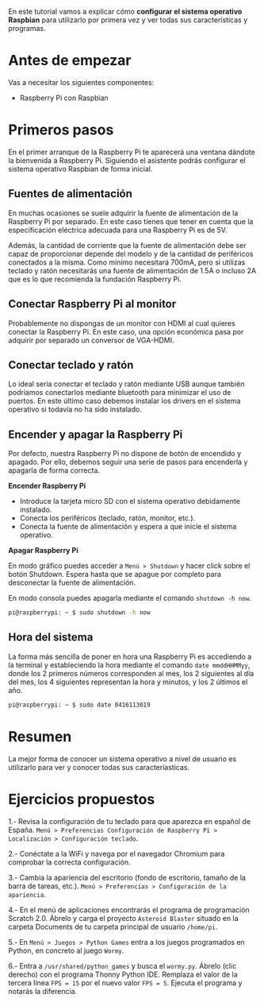 En este tutorial vamos a explicar cómo **configurar el sistema operativo Raspbian** para utilizarlo por primera vez y ver todas sus características y programas.

# Antes de empezar

Vas a necesitar los siguientes componentes:

- Raspberry Pi con Raspbian

# Primeros pasos

En el primer arranque de la Raspberry Pi te aparecerá una ventana dándote la bienvenida a Raspberry Pi. Siguiendo el asistente podrás configurar el sistema operativo Raspbian de forma inicial.

## Fuentes de alimentación

En muchas ocasiones se suele adquirir la fuente de alimentación de la Raspberry Pi por separado. En este caso tienes que tener en cuenta que la especificación eléctrica adecuada para una Raspberry Pi es de 5V.

Además, la cantidad de corriente que la fuente de alimentación debe ser capaz de proporcionar depende del modelo y de la cantidad de periféricos conectados a la misma. Como mínimo necesitará 700mA, pero si utilizas teclado y ratón necesitarás una fuente de alimentación de 1.5A o incluso 2A que es lo que recomienda la fundación Raspberry Pi.

## Conectar Raspberry Pi al monitor

Probablemente no dispongas de un monitor con HDMI al cual quieres conectar la Raspberry Pi. En este caso, una opción económica pasa por adquirir por separado un conversor de VGA-HDMI.
 
## Conectar teclado y ratón

Lo ideal sería conectar el teclado y ratón mediante USB aunque también podríamos conectarlos mediante bluetooth para minimizar el uso de puertos. En este último caso debemos instalar los drivers en el sistema operativo si todavía no ha sido instalado.

## Encender y apagar la Raspberry Pi

Por defecto, nuestra Raspberry Pi no dispone de botón de encendido y apagado. Por ello, debemos seguir una serie de pasos para encenderla y apagarla de forma correcta.

**Encender Raspberry Pi**

- Introduce la tarjeta micro SD con el sistema operativo debidamente instalado.
- Conecta los periféricos (teclado, ratón, monitor, etc.).
- Conecta la fuente de alimentación y espera a que inicie el sistema operativo.

**Apagar Raspberry Pi**

En modo gráfico puedes acceder a `Menú > Shutdown` y hacer click sobre el botón Shutdown. Espera hasta que se apague por completo para desconectar la fuente de alimentación.

En modo consola puedes apagarla mediante el comando `shutdown -h now`.

```sh
pi@raspberrypi: ~ $ sudo shutdown -h now
```

## Hora del sistema

La forma más sencilla de poner en hora una Raspberry Pi es accediendo a la terminal y estableciendo la hora mediante el comando `date mmddHHMMyy`, donde los 2 primeros números corresponden al mes, los 2 siguientes al día del mes, los 4 siguientes representan la hora y minutos, y los 2 últimos el año.

```sh
pi@raspberrypi: ~ $ sudo date 0416113019
```

# Resumen

La mejor forma de conocer un sistema operativo a nivel de usuario es utilizarlo para ver y conocer todas sus caracteríasticas.

# Ejercicios propuestos

1.- Revisa la configuración de tu teclado para que aparezca en español de España. `Menú > Preferencias Configuración de Raspberry Pi > Localización > Configuración teclado`.

2.- Conéctate a la WiFi y navega por el navegador Chromium para comprobar la correcta configuración.

3.- Cambia la apariencia del escritorio (fondo de escritorio, tamaño de la barra de tareas, etc.). `Menú > Preferencias > Configuración de la apariencia`.

4.- En el menú de aplicaciones encontrarás el programa de programación Scratch 2.0. Ábrelo y carga el proyecto `Asteroid Blaster` situado en la carpeta Documents de tu carpeta principal de usuario `/home/pi`.

5.- En `Menú > Juegos > Python Games` entra a los juegos programados en Python, en concreto al juego `Wormy`.

6.- Entra a `/usr/shared/python_games` y busca el `wormy.py`. Ábrelo (clic derecho) con el programa Thonny Python IDE. Remplaza el valor de la tercera línea `FPS = 15` por el nuevo valor `FPS = 5`. Ejecuta el programa y notarás la diferencia.
